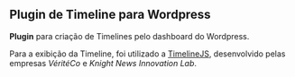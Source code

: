 Plugin de Timeline para Wordpress 
---------
**Plugin** para criação de Timelines pelo dashboard do Wordpress. 

Para a exibição da Timeline, foi utilizado a [TimelineJS], desenvolvido pelas empresas *VéritéCo* e *Knight News Innovation Lab*. 


 [TimelineJS]: http://timeline.verite.co/